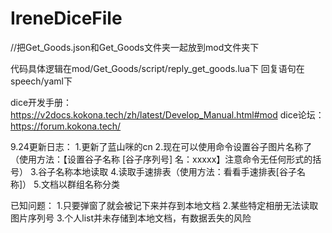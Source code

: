 # IreneDiceFile
 
//把Get_Goods.json和Get_Goods文件夹一起放到mod文件夹下

代码具体逻辑在mod/Get_Goods/script/reply_get_goods.lua下
回复语句在speech/yaml下

dice开发手册：https://v2docs.kokona.tech/zh/latest/Develop_Manual.html#mod
dice论坛：https://forum.kokona.tech/

9.24更新日志：
1.更新了蓝山咪的cn
2.现在可以使用命令设置谷子图片名称了（使用方法：【设置谷子名称 [谷子序列号] 名：xxxxx】注意命令无任何形式的括号）
3.谷子名称本地读取
4.读取手速排表（使用方法：看看手速排表[谷子名称]）
5.文档以群组名称分类

已知问题：
1.只要弹窗了就会被记下来并存到本地文档
2.某些特定相册无法读取图片序列号
3.个人list并未存储到本地文档，有数据丢失的风险
